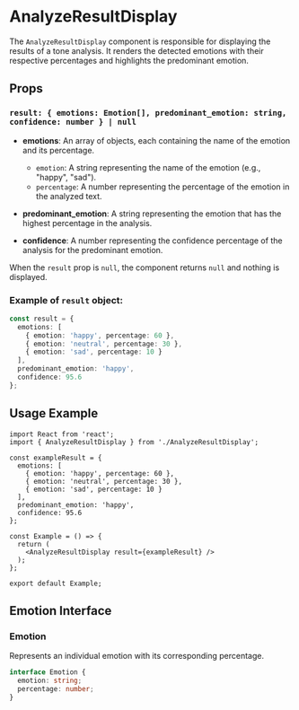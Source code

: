 # AnalyzeResultDisplay

The `AnalyzeResultDisplay` component is responsible for displaying the results of a tone analysis. It renders the detected emotions with their respective percentages and highlights the predominant emotion.

## Props

### `result: { emotions: Emotion[], predominant_emotion: string, confidence: number } | null`
- **emotions**: An array of objects, each containing the name of the emotion and its percentage.
  - `emotion`: A string representing the name of the emotion (e.g., "happy", "sad").
  - `percentage`: A number representing the percentage of the emotion in the analyzed text.
  
- **predominant_emotion**: A string representing the emotion that has the highest percentage in the analysis.

- **confidence**: A number representing the confidence percentage of the analysis for the predominant emotion.

When the `result` prop is `null`, the component returns `null` and nothing is displayed.

### Example of `result` object:

```ts
const result = {
  emotions: [
    { emotion: 'happy', percentage: 60 },
    { emotion: 'neutral', percentage: 30 },
    { emotion: 'sad', percentage: 10 }
  ],
  predominant_emotion: 'happy',
  confidence: 95.6
};
```
## Usage Example
```tsx
import React from 'react';
import { AnalyzeResultDisplay } from './AnalyzeResultDisplay';

const exampleResult = {
  emotions: [
    { emotion: 'happy', percentage: 60 },
    { emotion: 'neutral', percentage: 30 },
    { emotion: 'sad', percentage: 10 }
  ],
  predominant_emotion: 'happy',
  confidence: 95.6
};

const Example = () => {
  return (
    <AnalyzeResultDisplay result={exampleResult} />
  );
};

export default Example;
```
## Emotion Interface
### Emotion
Represents an individual emotion with its corresponding percentage.

```ts
interface Emotion {
  emotion: string;
  percentage: number;
}
```